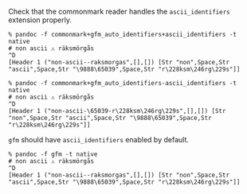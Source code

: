 Check that the commonmark reader handles the `ascii_identifiers`
extension properly.

```
% pandoc -f commonmark+gfm_auto_identifiers+ascii_identifiers -t native
# non ascii ⚠️ räksmörgås
^D
[Header 1 ("non-ascii--raksmorgas",[],[]) [Str "non",Space,Str "ascii",Space,Str "\9888\65039",Space,Str "r\228ksm\246rg\229s"]]
```

```
% pandoc -f commonmark+gfm_auto_identifiers-ascii_identifiers -t native
# non ascii ⚠️ räksmörgås
^D
[Header 1 ("non-ascii-\65039-r\228ksm\246rg\229s",[],[]) [Str "non",Space,Str "ascii",Space,Str "\9888\65039",Space,Str "r\228ksm\246rg\229s"]]
```

`gfm` should have `ascii_identifiers` enabled by default.

```
% pandoc -f gfm -t native
# non ascii ⚠️ räksmörgås
^D
[Header 1 ("non-ascii--raksmorgas",[],[]) [Str "non",Space,Str "ascii",Space,Str "\9888\65039",Space,Str "r\228ksm\246rg\229s"]]
```
